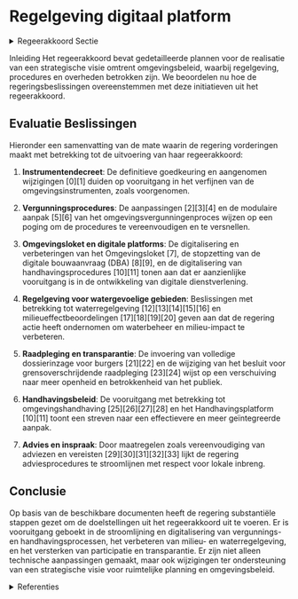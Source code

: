 # Regelgeving digitaal platform

<details>
        <summary>Regeerakkoord Sectie </summary>
        <p>2.2.2.2 Regelgeving-digitaal platform Met het oog op de realisatie van de strategi-sche visie, maken we in het begin van de legislatuur werk van de definitieve goedkeu-ring van het instrumentendecreet. Onmiddellijk daarna starten we met de uitvoering van de regelgeving voor de watergevoelige openruimtegebieden. Om de strategische visie beter te kunnen realiseren, onderzoeken we welke verder stappen genomen kunnen worden om het bestaande instrumentarium nog te verbe-teren. We evalueren de regelgeving en blijven inzetten op snelle, efficiënte procedures die rechtszekerheid bieden. We onderzoeken hoe we vergunnings- en planningsproce-dures kunnen vereenvoudigen, versnellen, nog meer dan nu oplossingsgericht maken (bv. bestuurlijke lus) en bestand maken tegen beroepen omwille van procedurele redenen. Met garanties op effectieve inspraak vanaf het begin van het proces en zonder afbreuk te doen aan toegang tot de rechter gaan we na hoe we geschillenbe-slechting en beroepsmogelijkheden beter kunnen stroomlijnen of oplossingsgericht kunnen aanpakken. We zorgen maximaal voor rechtszekerheid en redelijke beroeps-procedures. We evalueren de adviesverplichtingen van de Vlaamse administraties bij vergunningen en plannen waarbij machtigingen maximaal geïntegreerd worden in de omgevingsver-gunning. We bundelen deze adviezen in één geïntegreerd Vlaams advies om tegenstrij-dige signalen te vermijden en oplossingsge-richt te werk te gaan. We evalueren de MER-verplichting en de erkenning en rol van de MER-deskundige, waarbij in overeenstemming met de richt-lijn een milieueffectenrapportering wordt beoogd op maat en ter verbetering van het plan of project. We schaffen nu al de richtlijnenboeken af en we focussen de rol van het Team MER enerzijds op die plannen en projecten met een belangrijke Vlaamse dimensie en anderzijds op de opbouw van een MER-kenniscentrum. De erkende MER-deskundigen nemen deze rol op voor de andere plannen en projecten met een MER verplichting. We maken werk van een kader inzake plan-MER plicht waarbij we duidelijkheid verschaffen inzake plan-MER plicht voor beleidsdocumenten, regelgeving, strategische en sectorale plannen. We bekijken of en hoe in uitvoering van de Europese richtlijn de MER en de passende beoordeling kan worden vereenvoudigd. Het ruimtelijk beleid wordt ondersteund door een performant en klantvriendelijk digitaal platform. Op basis van een evalu-atie (in 2020) zorgen we voor een gebruiks-vriendelijk Omgevingsloket doorheen het ganse vergunningentraject (inclusief beroep) en DSI (digitaal uitwisselingsplat-form voor RUP) , we optimaliseren de bestaande functionaliteiten en maken in samenspraak met gemeenten, werk van nieuwe functionaliteiten die het digitaal vergunningen en planproces nog verder optimaliseren en transparanter maken. We maken de bestemmingsvoorschriften toekomstbestendig. Hiervoor actualiseren we de typevoorschriften voor RUP’s en schrappen overbodige en verouderde bestemming categorieën. Bij de herwerking van de typevoorschriften hebben we oog voor innovatieve woon- en werkvormen, flexibiliteit, multifunctionaliteit en groen-blauwe netwerken. We maken komaf met het historisch passief van overtredingen. Van bouwwerken met een vastgestelde historische overtreding kan door de eigenaar een gedoogtoets worden gevraagd aan de Hoge Raad voor het Handhavingsbeleid. Indien de overtre-ding kan gedoogd worden, kan de bevoegde overheid een vergunning afle-veren mits een eventuele vergoeding. Het advies van de betrokken gemeente wordt gevraagd. </p>
        </details> 

Inleiding
Het regeerakkoord bevat gedetailleerde plannen voor de realisatie van een strategische visie omtrent omgevingsbeleid, waarbij regelgeving, procedures en overheden betrokken zijn. We beoordelen nu hoe de regeringsbeslissingen overeenstemmen met deze initiatieven uit het regeerakkoord.

## Evaluatie Beslissingen
Hieronder een samenvatting van de mate waarin de regering vorderingen maakt met betrekking tot de uitvoering van haar regeerakkoord:

1. **Instrumentendecreet**: De definitieve goedkeuring en aangenomen wijzigingen \[0\]\[1\] duiden op vooruitgang in het verfijnen van de omgevingsinstrumenten, zoals voorgenomen.

2. **Vergunningsprocedures**: De aanpassingen \[2\]\[3\]\[4\] en de modulaire aanpak \[5\]\[6\] van het omgevingsvergunningenproces wijzen op een poging om de procedures te vereenvoudigen en te versnellen. 

3. **Omgevingsloket en digitale platforms**: De digitalisering en verbeteringen van het Omgevingsloket \[7\], de stopzetting van de digitale bouwaanvraag (DBA) \[8\]\[9\], en de digitalisering van handhavingsprocedures \[10\]\[11\] tonen aan dat er aanzienlijke vooruitgang is in de ontwikkeling van digitale dienstverlening.

4. **Regelgeving voor watergevoelige gebieden**: Beslissingen met betrekking tot waterregelgeving \[12\]\[13\]\[14\]\[15\]\[16\] en milieueffectbeoordelingen \[17\]\[18\]\[19\]\[20\] geven aan dat de regering actie heeft ondernomen om waterbeheer en milieu-impact te verbeteren.

5. **Raadpleging en transparantie**: De invoering van volledige dossierinzage voor burgers \[21\]\[22\] en de wijziging van het besluit voor grensoverschrijdende raadpleging \[23\]\[24\] wijst op een verschuiving naar meer openheid en betrokkenheid van het publiek.

6. **Handhavingsbeleid**: De vooruitgang met betrekking tot omgevingshandhaving \[25\]\[26\]\[27\]\[28\] en het Handhavingsplatform \[10\]\[11\] toont een streven naar een effectievere en meer geïntegreerde aanpak.

7. **Advies en inspraak**: Door maatregelen zoals vereenvoudiging van adviezen en vereisten \[29\]\[30\]\[31\]\[32\]\[33\] lijkt de regering adviesprocedures te stroomlijnen met respect voor lokale inbreng.

## Conclusie
Op basis van de beschikbare documenten heeft de regering substantiële stappen gezet om de doelstellingen uit het regeerakkoord uit te voeren. Er is vooruitgang geboekt in de stroomlijning en digitalisering van vergunnings- en handhavingsprocessen, het verbeteren van milieu- en waterregelgeving, en het versterken van participatie en transparantie. Er zijn niet alleen technische aanpassingen gemaakt, maar ook wijzigingen ter ondersteuning van een strategische visie voor ruimtelijke planning en omgevingsbeleid.

<details>
        <summary> Referenties</summary>
        **[\[0\]](https://beslissingenvlaamseregering.vlaanderen.be/?search=Instrumentendecreet%20omgevingsbeleid&dateOption=select&startDate=2019-12-20T17%3A30%3A00Z&endDate=2019-12-20T17%3A30%3A00Z)** : **(2019-12-20)** Instrumentendecreet omgevingsbeleid 

**[\[1\]](https://beslissingenvlaamseregering.vlaanderen.be/?search=Instrumentendecreet%20omgevingsbeleid&dateOption=select&startDate=2023-05-26T08%3A00%3A00Z&endDate=2023-05-26T08%3A00%3A00Z)** : **(2023-05-26)** Instrumentendecreet omgevingsbeleid 

**[\[2\]](https://beslissingenvlaamseregering.vlaanderen.be/?search=Aanpassing%20omgevingsvergunningenbesluit%20aan%20nieuwe%20decretale%20regelingen&dateOption=select&startDate=2020-06-19T08%3A00%3A00Z&endDate=2020-06-19T08%3A00%3A00Z)** : **(2020-06-19)** Aanpassing omgevingsvergunningenbesluit aan nieuwe decretale regelingen 

**[\[3\]](https://beslissingenvlaamseregering.vlaanderen.be/?search=Aanpassing%20omgevingsvergunningenbesluit%20aan%20nieuwe%20decretale%20regelingen&dateOption=select&startDate=2020-09-11T08%3A00%3A00Z&endDate=2020-09-11T08%3A00%3A00Z)** : **(2020-09-11)** Aanpassing omgevingsvergunningenbesluit aan nieuwe decretale regelingen 

**[\[4\]](https://beslissingenvlaamseregering.vlaanderen.be/?search=Wijzigingsdecreet%20omgevingsvergunning&dateOption=select&startDate=2023-07-07T09%3A00%3A00Z&endDate=2023-07-07T09%3A00%3A00Z)** : **(2023-07-07)** Wijzigingsdecreet omgevingsvergunning 

**[\[5\]](https://beslissingenvlaamseregering.vlaanderen.be/?search=Invoeren%20modulaire%20omgevingsvergunningsprocedure%20en%20omgevingsbesluit%3A%20wijzigingsdecreet&dateOption=select&startDate=2023-12-22T09%3A00%3A00Z&endDate=2023-12-22T09%3A00%3A00Z)** : **(2023-12-22)** Invoeren modulaire omgevingsvergunningsprocedure en omgevingsbesluit: wijzigingsdecreet 

**[\[6\]](https://beslissingenvlaamseregering.vlaanderen.be/?search=Invoeren%20modulaire%20omgevingsvergunningsprocedure%20en%20omgevingsbesluit%3A%20wijzigingsdecreet&dateOption=select&startDate=2023-07-14T08%3A00%3A00Z&endDate=2023-07-14T08%3A00%3A00Z)** : **(2023-07-14)** Invoeren modulaire omgevingsvergunningsprocedure en omgevingsbesluit: wijzigingsdecreet 

**[\[7\]](https://beslissingenvlaamseregering.vlaanderen.be/?search=Plan%20Vlaamse%20Veerkracht%3A%20Omgevingsloket%20-%20digitalisering%20inzageloket%20en%20omgevingscheck&dateOption=select&startDate=2021-04-23T08%3A00%3A00Z&endDate=2021-04-23T08%3A00%3A00Z)** : **(2021-04-23)** Plan Vlaamse Veerkracht: Omgevingsloket - digitalisering inzageloket en omgevingscheck 

**[\[8\]](https://beslissingenvlaamseregering.vlaanderen.be/?search=Stopzetting%20systeem%20digitale%20bouwaanvraag%20%28DBA%29%20en%20opheffing%20subsidiebesluit%20opmaak%20eerste%20vergunningenregister%20en%20plannenregister&dateOption=select&startDate=2020-06-19T08%3A00%3A00Z&endDate=2020-06-19T08%3A00%3A00Z)** : **(2020-06-19)** Stopzetting systeem digitale bouwaanvraag (DBA) en opheffing subsidiebesluit opmaak eerste vergunningenregister en plannenregister 

**[\[9\]](https://beslissingenvlaamseregering.vlaanderen.be/?search=Stopzetting%20systeem%20digitale%20bouwaanvraag%20%28DBA%29%20en%20opheffing%20subsidiebesluit%20opmaak%20eerste%20vergunningenregister%20en%20plannenregister&dateOption=select&startDate=2020-09-04T08%3A00%3A00Z&endDate=2020-09-04T08%3A00%3A00Z)** : **(2020-09-04)** Stopzetting systeem digitale bouwaanvraag (DBA) en opheffing subsidiebesluit opmaak eerste vergunningenregister en plannenregister 

**[\[10\]](https://beslissingenvlaamseregering.vlaanderen.be/?search=Aansluitingen%20Handhavingsplatform&dateOption=select&startDate=2023-07-14T08%3A00%3A00Z&endDate=2023-07-14T08%3A00%3A00Z)** : **(2023-07-14)** Aansluitingen Handhavingsplatform 

**[\[11\]](https://beslissingenvlaamseregering.vlaanderen.be/?search=Aansluitingen%20Handhavingsplatform%3A%20gefaseerde%20uitrol&dateOption=select&startDate=2023-10-06T08%3A00%3A00Z&endDate=2023-10-06T08%3A00%3A00Z)** : **(2023-10-06)** Aansluitingen Handhavingsplatform: gefaseerde uitrol 

**[\[12\]](https://beslissingenvlaamseregering.vlaanderen.be/?search=Wijziging%20besluiten%20rond%20waterregelgeving&dateOption=select&startDate=2023-10-27T08%3A00%3A00Z&endDate=2023-10-27T08%3A00%3A00Z)** : **(2023-10-27)** Wijziging besluiten rond waterregelgeving 

**[\[13\]](https://beslissingenvlaamseregering.vlaanderen.be/?search=Wijziging%20besluiten%20rond%20waterregelgeving&dateOption=select&startDate=2022-12-02T09%3A00%3A00Z&endDate=2022-12-02T09%3A00%3A00Z)** : **(2022-12-02)** Wijziging besluiten rond waterregelgeving 

**[\[14\]](https://beslissingenvlaamseregering.vlaanderen.be/?search=Wijziging%20diverse%20besluiten%20die%20verband%20houden%20met%20de%20watertoets%20en%20de%20informatieverplichting%20uit%20het%20decreet%20integraal%20waterbeleid&dateOption=select&startDate=2022-11-25T11%3A00%3A00Z&endDate=2022-11-25T11%3A00%3A00Z)** : **(2022-11-25)** Wijziging diverse besluiten die verband houden met de watertoets en de informatieverplichting uit het decreet integraal waterbeleid 

**[\[15\]](https://beslissingenvlaamseregering.vlaanderen.be/?search=Wijziging%20uitvoeringsbesluit%20bij%20decreet%20met%20algemene%20bepalingen%20rond%20milieubeleid&dateOption=select&startDate=2023-01-20T09%3A00%3A00Z&endDate=2023-01-20T09%3A00%3A00Z)** : **(2023-01-20)** Wijziging uitvoeringsbesluit bij decreet met algemene bepalingen rond milieubeleid 

**[\[16\]](https://beslissingenvlaamseregering.vlaanderen.be/?search=Digitale%20dienstverleningsstrategie%20voor%20de%20Vlaamse%20overheden&dateOption=select&startDate=2022-07-08T08%3A00%3A00Z&endDate=2022-07-08T08%3A00%3A00Z)** : **(2022-07-08)** Digitale dienstverleningsstrategie voor de Vlaamse overheden 

**[\[17\]](https://beslissingenvlaamseregering.vlaanderen.be/?search=Modernisering%20milieueffectrapportage%20%28MER%29%3A%20voorontwerp%20van%20wijzigingsdecreet&dateOption=select&startDate=2023-12-22T09%3A00%3A00Z&endDate=2023-12-22T09%3A00%3A00Z)** : **(2023-12-22)** Modernisering milieueffectrapportage (MER): voorontwerp van wijzigingsdecreet 

**[\[18\]](https://beslissingenvlaamseregering.vlaanderen.be/?search=Inrichtingsnota%20Gebiedsgericht%20planningsproces%20Kempense%20Meren%20II%20te%20Mol%3A%20machtiging%20van%20de%20Vlaamse%20Regering%20voor%20de%20toepassing%20van%20de%20instrumenten%20herverkaveling%20uit%20kracht%20van%20wet%20met%20planologische%20ruil%20en%20inrichtingswerken%20uit%20kracht%20van%20wet%20door%20het%20provinciebestuur%20van%20Antwerpen&dateOption=select&startDate=2021-09-10T08%3A00%3A00Z&endDate=2021-09-10T08%3A00%3A00Z)** : **(2021-09-10)** Inrichtingsnota Gebiedsgericht planningsproces Kempense Meren II te Mol: machtiging van de Vlaamse Regering voor de toepassing van de instrumenten herverkaveling uit kracht van wet met planologische ruil en inrichtingswerken uit kracht van wet door het provinciebestuur van Antwerpen 

**[\[19\]](https://beslissingenvlaamseregering.vlaanderen.be/?search=Modernisering%20milieueffectrapportage%20%28MER%29%3A%20voorontwerp%20wijzigingsdecreet&dateOption=select&startDate=2023-06-30T08%3A00%3A00Z&endDate=2023-06-30T08%3A00%3A00Z)** : **(2023-06-30)** Modernisering milieueffectrapportage (MER): voorontwerp wijzigingsdecreet 

**[\[20\]](https://beslissingenvlaamseregering.vlaanderen.be/?search=Plan%20Vlaamse%20Veerkracht%3A%20subsidieregels%20voor%20de%20uitvoering%20van%20maatregelen%20met%20een%20gunstig%20effect%20op%20milieu%2C%20klimaat%20of%20biodiversiteit&dateOption=select&startDate=2021-07-16T06%3A00%3A00Z&endDate=2021-07-16T06%3A00%3A00Z)** : **(2021-07-16)** Plan Vlaamse Veerkracht: subsidieregels voor de uitvoering van maatregelen met een gunstig effect op milieu, klimaat of biodiversiteit 

**[\[21\]](https://beslissingenvlaamseregering.vlaanderen.be/?search=Wijziging%20uitvoeringsbesluit%20decreet%20omgevingsvergunning&dateOption=select&startDate=2022-12-16T09%3A00%3A00Z&endDate=2022-12-16T09%3A00%3A00Z)** : **(2022-12-16)** Wijziging uitvoeringsbesluit decreet omgevingsvergunning 

**[\[22\]](https://beslissingenvlaamseregering.vlaanderen.be/?search=Wijziging%20uitvoeringsbesluit%20decreet%20omgevingsvergunning&dateOption=select&startDate=2022-10-28T08%3A00%3A00Z&endDate=2022-10-28T08%3A00%3A00Z)** : **(2022-10-28)** Wijziging uitvoeringsbesluit decreet omgevingsvergunning 

**[\[23\]](https://beslissingenvlaamseregering.vlaanderen.be/?search=Regeling%20grensoverschrijdende%20raadpleging%20milieueffectbeoordeling%20projecten%20andere%20landen%20of%20gewesten&dateOption=select&startDate=2023-03-31T08%3A00%3A00Z&endDate=2023-03-31T08%3A00%3A00Z)** : **(2023-03-31)** Regeling grensoverschrijdende raadpleging milieueffectbeoordeling projecten andere landen of gewesten 

**[\[24\]](https://beslissingenvlaamseregering.vlaanderen.be/?search=Regeling%20grensoverschrijdende%20raadpleging%20milieueffectbeoordeling%20projecten%20andere%20landen%20of%20gewesten&dateOption=select&startDate=2023-05-05T08%3A00%3A00Z&endDate=2023-05-05T08%3A00%3A00Z)** : **(2023-05-05)** Regeling grensoverschrijdende raadpleging milieueffectbeoordeling projecten andere landen of gewesten 

**[\[25\]](https://beslissingenvlaamseregering.vlaanderen.be/?search=Voorontwerp%20van%20decreet%20over%20de%20optimalisatie%20van%20de%20omgevingshandhaving&dateOption=select&startDate=2022-05-13T08%3A00%3A00Z&endDate=2022-05-13T08%3A00%3A00Z)** : **(2022-05-13)** Voorontwerp van decreet over de optimalisatie van de omgevingshandhaving 

**[\[26\]](https://beslissingenvlaamseregering.vlaanderen.be/?search=Omgevingshandhavingsprogramma&dateOption=select&startDate=2022-10-21T08%3A00%3A00Z&endDate=2022-10-21T08%3A00%3A00Z)** : **(2022-10-21)** Omgevingshandhavingsprogramma 

**[\[27\]](https://beslissingenvlaamseregering.vlaanderen.be/?search=Omgevingshandhavingsprogramma&dateOption=select&startDate=2022-12-16T09%3A00%3A00Z&endDate=2022-12-16T09%3A00%3A00Z)** : **(2022-12-16)** Omgevingshandhavingsprogramma 

**[\[28\]](https://beslissingenvlaamseregering.vlaanderen.be/?search=Voorontwerp%20van%20decreet%20over%20de%20optimalisatie%20van%20de%20omgevingshandhaving&dateOption=select&startDate=2022-09-02T08%3A00%3A00Z&endDate=2022-09-02T08%3A00%3A00Z)** : **(2022-09-02)** Voorontwerp van decreet over de optimalisatie van de omgevingshandhaving 

**[\[29\]](https://beslissingenvlaamseregering.vlaanderen.be/?search=COVID-19%3A%20verduidelijking%20maatregelen%20omgevingsvergunningen%20en%20ruimtelijke%20plannen&dateOption=select&startDate=2020-04-22T07%3A00%3A00Z&endDate=2020-04-22T07%3A00%3A00Z)** : **(2020-04-22)** COVID-19: verduidelijking maatregelen omgevingsvergunningen en ruimtelijke plannen 

**[\[30\]](https://beslissingenvlaamseregering.vlaanderen.be/?search=Verzameldecreet%20wijzigingen%20regelgeving%20over%20de%20weg-%20en%20waterinfrastructuur%20en%20het%20wegen-%20en%20waterbeleid&dateOption=select&startDate=2023-10-13T08%3A00%3A00Z&endDate=2023-10-13T08%3A00%3A00Z)** : **(2023-10-13)** Verzameldecreet wijzigingen regelgeving over de weg- en waterinfrastructuur en het wegen- en waterbeleid 

**[\[31\]](https://beslissingenvlaamseregering.vlaanderen.be/?search=Uitbreiding%20bevoegdheid%20Raad%20voor%20Vergunningsbetwistingen%3A%20voorontwerp%20van%20wijzigingsdecreet&dateOption=select&startDate=2022-11-18T09%3A00%3A00Z&endDate=2022-11-18T09%3A00%3A00Z)** : **(2022-11-18)** Uitbreiding bevoegdheid Raad voor Vergunningsbetwistingen: voorontwerp van wijzigingsdecreet 

**[\[32\]](https://beslissingenvlaamseregering.vlaanderen.be/?search=Versterking%20juridisch%20kader%20digitalisering%20dienstverlening%20Vlaamse%20instanties%3A%20wijzigingsdecreet&dateOption=select&startDate=2023-04-21T08%3A00%3A00Z&endDate=2023-04-21T08%3A00%3A00Z)** : **(2023-04-21)** Versterking juridisch kader digitalisering dienstverlening Vlaamse instanties: wijzigingsdecreet 

**[\[33\]](https://beslissingenvlaamseregering.vlaanderen.be/?search=Uitbreiding%20bevoegdheid%20Raad%20voor%20Vergunningsbetwistingen%3A%20wijzigingsdecreet&dateOption=select&startDate=2023-07-14T08%3A00%3A00Z&endDate=2023-07-14T08%3A00%3A00Z)** : **(2023-07-14)** Uitbreiding bevoegdheid Raad voor Vergunningsbetwistingen: wijzigingsdecreet 
        </details> 

